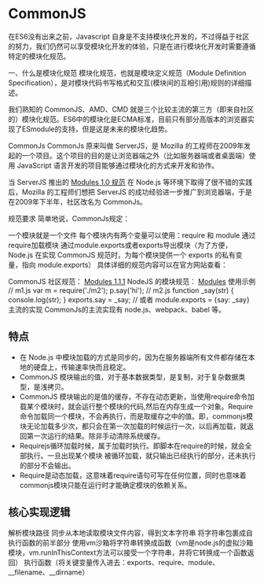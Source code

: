 <!--
 * @Author: tangdaoyong
 * @Date: 2021-05-18 14:39:34
 * @LastEditors: tangdaoyong
 * @LastEditTime: 2021-05-18 15:43:09
 * @Description: CommonJS
-->
# CommonJS

在ES6没有出来之前，Javascript 自身是不支持模块化开发的，不过得益于社区的努力，我们仍然可以享受模块化开发的体验，只是在进行模块化开发时需要遵循特定的模块化规范。

一、什么是模块化规范
模块化规范，也就是模块定义规范（Module Definition Specification），是对模块代码书写格式和交互(模块间的互相引用)规则的详细描述。

我们熟知的 CommonJS、AMD、CMD 就是三个比较主流的第三方（即来自社区的）模块化规范。ES6中的模块化是ECMA标准，目前只有部分高版本的浏览器实现了ESmodule的支持，但是这是未来的模块化趋势。

CommonJs
CommonJs 原来叫做 ServerJS，是 Mozilla 的工程师在2009年发起的一个项目。这个项目的目的是让浏览器端之外（比如服务器端或者桌面端）使用 JavaScript 语言开发的项目能够通过模块化的方式来开发和协作。

当 ServerJS 推出的 [Modules 1.0 规范](http://wiki.commonjs.org/wiki/Modules/1.0) 在 Node.js 等环境下取得了很不错的实践后，Mozilla 的工程师们想把 ServerJS 的成功经验进一步推广到浏览器端，于是在2009年下半年，社区改名为 CommonJs。

规范要求
简单地说，CommonJs规定：

一个模块就是一个文件
每个模块内有两个变量可以使用：require 和 module
通过require加载模块
通过module.exports或者exports导出模块（为了方便，Node.js 在实现 CommonJS 规范时，为每个模块提供一个 exports 的私有变量，指向 module.exports）
具体详细的规范内容可以在官方网站查看：

CommonJS 社区规范： [Modules 1.1.1](http://wiki.commonjs.org/wiki/Modules/1.1.1)
NodeJS 的模块规范： [Modules](https://nodejs.org/api/modules.html)
使用示例
// m1.js
var m = require('./m2');
p.say('hi');
// m2.js
function _say(str) {
  console.log(str);
}
exports.say = _say; // 或者 module.exports = {say: _say}
主流的实现
CommonJs的主流实现有 node.js、webpack、babel 等。

## 特点

* 在 Node.js 中模块加载的方式是同步的，因为在服务器端所有文件都存储在本地的硬盘上，传输速率快而且稳定。
* CommonJS 模块输出的值，对于基本数据类型，是复制，对于复杂数据类型，是浅拷贝。
* CommonJS 模块输出的是值的缓存，不存在动态更新，当使用require命令加载某个模块时，就会运行整个模块的代码,然后在内存生成一个对象。Require 命令加载同一个模块，不会再执行，而是取缓存之中的值。即，commonjs模块无论加载多少次，都只会在第一次加载的时候运行一次，以后再加载，就返回第一次运行的结果。除非手动清除系统缓存。
* Requirejs循环加载时候，属于加载时执行。即脚本在require的时候，就会全部执行。一旦出现某个模块
被循环加载，就只输出已经执行的部分，还未执行的部分不会输出。
* Require是动态加载，这意味着require语句可写在任何位置，同时也意味着commonjs模块只能在运行时才能确定模块的依赖关系。

## 核心实现逻辑
解析模块路径
同步从本地读取模块文件内容，得到文本字符串
将字符串包裹成自执行函数的前半部分
使用vm沙箱将字符串转换成函数（vm是node.js的虚拟沙箱模块，vm.runInThisContext方法可以接受一个字符串，并将它转换成一个函数返回）
执行函数（将关键变量传入进去：exports、require、module、__filename、__dirname）